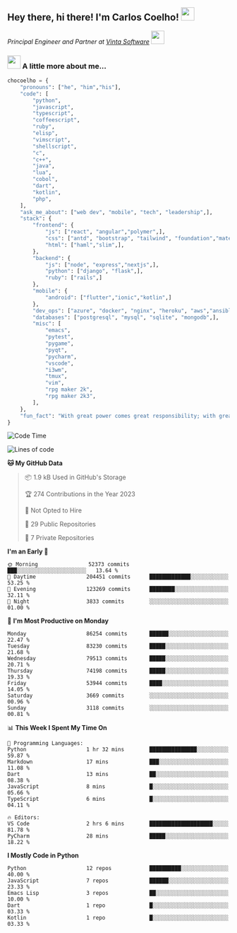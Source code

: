 <h2>Hey there, hi there! I'm Carlos Coelho! <img src="https://emoji.gg/assets/emoji/6680_this_is_fine.png" width="30"></h2>
<p><em>Principal Engineer and Partner at <a href="http://www.vintasoftware.com">Vinta Software</a> <img src="https://emojis.slackmojis.com/emojis/images/1613461409/13263/bongocat_code.gif?1613461409" width="30"> 
</em></p>

### <img src="https://emojis.slackmojis.com/emojis/images/1597320283/10003/catjam.gif?1597320283" width="30"> A little more about me...  

```python
chocoelho = {
    "pronouns": ["he", "him","his"],
    "code": [
        "python",
        "javascript",
        "typescript",
        "coffeescript",
        "ruby",
        "elisp",
        "vimscript",
        "shellscript",
        "c",
        "c++",
        "java",
        "lua",
        "cobol",
        "dart",
        "kotlin",
        "php",
    ],
    "ask_me_about": ["web dev", "mobile", "tech", "leadership",],
    "stack": {
        "frontend": {
            "js": ["react", "angular","polymer",],
            "css": ["antd", "bootstrap", "tailwind", "foundation","material","sass","less",],
            "html": ["haml","slim",],
        },
        "backend": {
            "js": ["node", "express","nextjs",],
            "python": ["django", "flask",],
            "ruby": ["rails",]
        },
        "mobile": {
            "android": ["flutter","ionic","kotlin",]
        },
        "dev_ops": ["azure", "docker", "nginx", "heroku", "aws","ansible",],
        "databases": ["postgresql", "mysql", "sqlite", "mongodb",],
        "misc": [
            "emacs",
            "pytest",
            "pygame",
            "pyqt",
            "pycharm",
            "vscode",
            "i3wm",
            "tmux",
            "vim",
            "rpg maker 2k",
            "rpg maker 2k3",
        ],
    },
    "fun_fact": "With great power comes great responsibility; with great responsibility can come extreme stress"
}
```

<!--START_SECTION:waka-->
![Code Time](http://img.shields.io/badge/Code%20Time-1%2C796%20hrs%2011%20mins-blue)

![Lines of code](https://img.shields.io/badge/From%20Hello%20World%20I%27ve%20Written-990.6%20million%20lines%20of%20code-blue)

**🐱 My GitHub Data** 

> 📦 1.9 kB Used in GitHub's Storage 
 > 
> 🏆 274 Contributions in the Year 2023
 > 
> 🚫 Not Opted to Hire
 > 
> 📜 29 Public Repositories 
 > 
> 🔑 7 Private Repositories 
 > 
**I'm an Early 🐤** 

```text
🌞 Morning                52373 commits       ███░░░░░░░░░░░░░░░░░░░░░░   13.64 % 
🌆 Daytime                204451 commits      █████████████░░░░░░░░░░░░   53.25 % 
🌃 Evening                123269 commits      ████████░░░░░░░░░░░░░░░░░   32.11 % 
🌙 Night                  3833 commits        ░░░░░░░░░░░░░░░░░░░░░░░░░   01.00 % 
```
📅 **I'm Most Productive on Monday** 

```text
Monday                   86254 commits       ██████░░░░░░░░░░░░░░░░░░░   22.47 % 
Tuesday                  83230 commits       █████░░░░░░░░░░░░░░░░░░░░   21.68 % 
Wednesday                79513 commits       █████░░░░░░░░░░░░░░░░░░░░   20.71 % 
Thursday                 74198 commits       █████░░░░░░░░░░░░░░░░░░░░   19.33 % 
Friday                   53944 commits       ████░░░░░░░░░░░░░░░░░░░░░   14.05 % 
Saturday                 3669 commits        ░░░░░░░░░░░░░░░░░░░░░░░░░   00.96 % 
Sunday                   3118 commits        ░░░░░░░░░░░░░░░░░░░░░░░░░   00.81 % 
```


📊 **This Week I Spent My Time On** 

```text
💬 Programming Languages: 
Python                   1 hr 32 mins        ███████████████░░░░░░░░░░   59.87 % 
Markdown                 17 mins             ███░░░░░░░░░░░░░░░░░░░░░░   11.08 % 
Dart                     13 mins             ██░░░░░░░░░░░░░░░░░░░░░░░   08.38 % 
JavaScript               8 mins              █░░░░░░░░░░░░░░░░░░░░░░░░   05.66 % 
TypeScript               6 mins              █░░░░░░░░░░░░░░░░░░░░░░░░   04.11 % 

🔥 Editors: 
VS Code                  2 hrs 6 mins        ████████████████████░░░░░   81.78 % 
PyCharm                  28 mins             █████░░░░░░░░░░░░░░░░░░░░   18.22 % 
```

**I Mostly Code in Python** 

```text
Python                   12 repos            ██████████░░░░░░░░░░░░░░░   40.00 % 
JavaScript               7 repos             ██████░░░░░░░░░░░░░░░░░░░   23.33 % 
Emacs Lisp               3 repos             ██░░░░░░░░░░░░░░░░░░░░░░░   10.00 % 
Dart                     1 repo              █░░░░░░░░░░░░░░░░░░░░░░░░   03.33 % 
Kotlin                   1 repo              █░░░░░░░░░░░░░░░░░░░░░░░░   03.33 % 
```




<!--END_SECTION:waka-->
